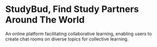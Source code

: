 # StudyBud, Find Study Partners Around The World
An online platform facilitating collaborative learning, enabling users to create chat rooms on diverse topics for
collective learning.
